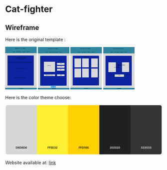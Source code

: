 # Cat-fighter

## Wireframe

Here is the original template :

<p float="left">
<img src="img/wireframe1.png"  width="20%" height="30%">
<img src="img/wireframe2.png"  width="20%" height="30%">
<img src="img/wireframe3.png"  width="20%" height="30%">
<img src="img/wireframe4.png"  width="20%" height="30%">
</p>
Here is the color theme choose:

![color theme](img/color%20theme.png)

Website available at:
[link](https://cat-fighter.github.io/Cat-fighter/html/catfactory.html)
